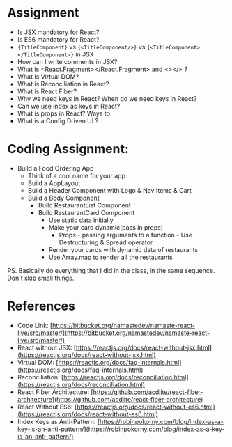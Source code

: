 Assignment
==========

*   Is JSX mandatory for React?
*   Is ES6 mandatory for React?
*   `{TitleComponent}` vs `{<TitleComponent/>}` vs `{<TitleComponent></TitleComponent>}` in JSX
*   How can I write comments in JSX?
*   What is <React.Fragment></React.Fragment> and <></> ?
*   What is Virtual DOM?
*   What is Reconciliation in React?
*   What is React Fiber?
*   Why we need keys in React? When do we need keys in React?
*   Can we use index as keys in React?
*   What is props in React? Ways to
*   What is a Config Driven UI ?  
    

Coding Assignment:
=================
*   Build a Food Ordering App
    *   Think of a cool name for your app
    *   Build a AppLayout
    *   Build a Header Component with Logo & Nav Items & Cart
    *   Build a Body Component
        *   Build RestaurantList Component
        *   Build RestaurantCard Component
            *   Use static data initially
            *   Make your card dynamic(pass in props)
                *   Props - passing arguments to a function - Use Destructuring & Spread operator
            *   Render your cards with dynamic data of restaurants
            *   Use Array.map to render all the restaurants

PS. Basically do everything that I did in the class, in the same sequence. Don't skip small things.  

References
==========

*   Code Link: [https://bitbucket.org/namastedev/namaste-react-live/src/master/](https://bitbucket.org/namastedev/namaste-react-live/src/master/)
*   React without JSX: [https://reactjs.org/docs/react-without-jsx.html](https://reactjs.org/docs/react-without-jsx.html)
*   Virtual DOM: [https://reactjs.org/docs/faq-internals.html](https://reactjs.org/docs/faq-internals.html)
*   Reconciliation: [https://reactjs.org/docs/reconciliation.html](https://reactjs.org/docs/reconciliation.html)
*   React Fiber Architecture: [https://github.com/acdlite/react-fiber-architecture](https://github.com/acdlite/react-fiber-architecture)
*   React Without ES6: [https://reactjs.org/docs/react-without-es6.html](https://reactjs.org/docs/react-without-es6.html)
*   Index Keys as Anti-Pattern: [https://robinpokorny.com/blog/index-as-a-key-is-an-anti-pattern/](https://robinpokorny.com/blog/index-as-a-key-is-an-anti-pattern/)